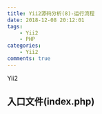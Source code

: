```yaml
---
title: Yii2源码分析(8)-运行流程
date: 2018-12-08 20:12:01
tags:
    - Yii2
    - PHP
categories:
    - Yii2
comments: true
---
```


Yii2
<!-- more -->
## 入口文件(index.php)
